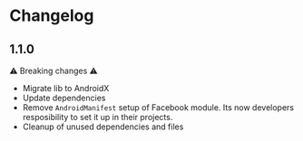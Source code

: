 # Changelog

## 1.1.0
⚠️ Breaking changes ⚠️

- Migrate lib to AndroidX
- Update dependencies
- Remove `AndroidManifest` setup of Facebook module. Its now developers resposibility to set it up in their projects.
- Cleanup of unused dependencies and files 
